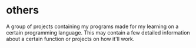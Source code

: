 # others
A group of projects containing my programs made for my learning on a certain programming language. This may contain a few detailed information about a certain function or projects on how it'll work.
